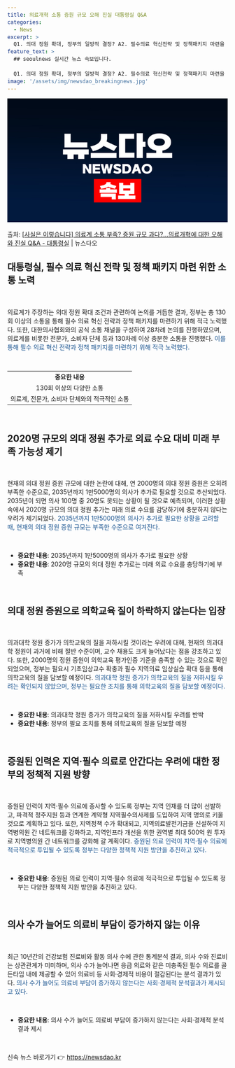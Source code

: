 ```yaml
---
title: 의료개혁 소통 증원 규모 오해 진실 대통령실 Q&A
categories:
  - News
excerpt: >
  Q1. 의대 정원 확대, 정부의 일방적 결정? A2. 필수의료 혁신전략 및 정책패키지 마련을 위해 총 130…
feature_text: >
  ## seoulnews 실시간 뉴스 속보입니다.

  Q1. 의대 정원 확대, 정부의 일방적 결정? A2. 필수의료 혁신전략 및 정책패키지 마련을 위해 총 130…
image: '/assets/img/newsdao_breakingnews.jpg'
---
```


![뉴스다오 속보](/assets/img/newsdao_breakingnews.jpg)

<p>출처: <a href="https://newsdao.kr/3216" rel="dofollow">[사실은 이렇습니다] 의료계 소통 부족? 증원 규모 과다?…의료개혁에 대한 오해와 진실 Q&A - 대통령실</a> | 뉴스다오</p>

<h2 data-ke-size="size26">대통령실, 필수 의료 혁신 전략 및 정책 패키지 마련 위한 소통 노력</h2>
<p data-ke-size="size16">&nbsp;</p>
의료계가 주장하는 의대 정원 확대 조건과 관련하여 논의를 거듭한 결과, 정부는 총 130회 이상의 소통을 통해 필수 의료 혁신 전략과 정책 패키지를 마련하기 위해 적극 노력했다. 또한, 대한의사협회와의 공식 소통 채널을 구성하여 28차례 논의를 진행하였으며, 의료계를 비롯한 전문가, 소비자 단체 등과 130차례 이상 충분한 소통을 진행했다. <span style="color: #1a5490;">이를 통해 필수 의료 혁신 전략과 정책 패키지를 마련하기 위해 적극 노력했다.</span>
<p data-ke-size="size16">&nbsp;</p>
<table>
   <tbody>
      <tr>
         <td style="text-align: center; height: 17px;"><b>중요한 내용</b></td>
      </tr>
      <tr>
         <td style="text-align: center; height: 17px;">130회 이상의 다양한 소통</td>
      </tr>
      <tr>
         <td style="text-align: center; height: 17px;">의료계, 전문가, 소비자 단체와의 적극적인 소통</td>
      </tr>
   </tbody>
</table>
<p data-ke-size="size16">&nbsp;</p>

<h2 data-ke-size="size26">2020명 규모의 의대 정원 추가로 의료 수요 대비 미래 부족 가능성 제기</h2>
<p data-ke-size="size16">&nbsp;</p>
현재의 의대 정원 증원 규모에 대한 논란에 대해, 연 2000명의 의대 정원 증원은 오히려 부족한 수준으로, 2035년까지 1만5000명의 의사가 추가로 필요할 것으로 추산되었다. 2035년이 되면 의사 100명 중 20명도 못되는 상황이 될 것으로 예측되며, 이러한 상황 속에서 2020명 규모의 의대 정원 추가는 미래 의료 수요를 감당하기에 충분하지 않다는 우려가 제기되었다. <span style="color: #1a5490;">2035년까지 1만5000명의 의사가 추가로 필요한 상황을 고려할 때, 현재의 의대 정원 증원 규모는 부족한 수준으로 여겨진다.</span>
<p data-ke-size="size16">&nbsp;</p>
<ul>
   <li><b>중요한 내용</b>: 2035년까지 1만5000명의 의사가 추가로 필요한 상황</li>
   <li><b>중요한 내용</b>: 2020명 규모의 의대 정원 추가로는 미래 의료 수요를 충당하기에 부족</li>
</ul>
<p data-ke-size="size16">&nbsp;</p>

<h2 data-ke-size="size26">의대 정원 증원으로 의학교육 질이 하락하지 않는다는 입장</h2>
<p data-ke-size="size16">&nbsp;</p>
의과대학 정원 증가가 의학교육의 질을 저하시킬 것이라는 우려에 대해, 현재의 의과대학 정원이 과거에 비해 절반 수준이며, 교수 채용도 크게 늘어났다는 점을 강조하고 있다. 또한, 2000명의 정원 증원이 의학교육 평가인증 기준을 충족할 수 있는 것으로 확인되었으며, 정부는 필요시 기초임상교수 확충과 필수 지역의료 임상실습 확대 등을 통해 의학교육의 질을 담보할 예정이다. <span style="color: #1a5490;">의과대학 정원 증가가 의학교육의 질을 저하시킬 우려는 확인되지 않았으며, 정부는 필요한 조치를 통해 의학교육의 질을 담보할 예정이다.</span>
<p data-ke-size="size16">&nbsp;</p>
<ul>
   <li><b>중요한 내용</b>: 의과대학 정원 증가가 의학교육의 질을 저하시킬 우려를 반박</li>
   <li><b>중요한 내용</b>: 정부의 필요 조치를 통해 의학교육의 질을 담보할 예정</li>
</ul>
<p data-ke-size="size16">&nbsp;</p>

<h2 data-ke-size="size26">증원된 인력은 지역·필수 의료로 안간다는 우려에 대한 정부의 정책적 지원 방향</h2>
<p data-ke-size="size16">&nbsp;</p>
증원된 인력이 지역·필수 의료에 종사할 수 있도록 정부는 지역 인재를 더 많이 선발하고, 파격적 정주지원 등과 연계한 계약형 지역필수의사제를 도입하여 지역 명의로 키울 것으로 계획하고 있다. 또한, 지역정책 수가 확대되고, 지역의료발전기금을 신설하여 지역병의원 간 네트워크를 강화하고, 지역인프라 개선을 위한 권역별 최대 500억 원 투자로 지역병의원 간 네트워크를 강화해 갈 계획이다. <span style="color: #1a5490;">증원된 의료 인력이 지역·필수 의료에 적극적으로 투입될 수 있도록 정부는 다양한 정책적 지원 방안을 추진하고 있다.</span>
<p data-ke-size="size16">&nbsp;</p>
<ul>
   <li><b>중요한 내용</b>: 증원된 의료 인력이 지역·필수 의료에 적극적으로 투입될 수 있도록 정부는 다양한 정책적 지원 방안을 추진하고 있다.</li>
</ul>
<p data-ke-size="size16">&nbsp;</p>

<h2 data-ke-size="size26">의사 수가 늘어도 의료비 부담이 증가하지 않는 이유</h2>
<p data-ke-size="size16">&nbsp;</p>
최근 10년간의 건강보험 진료비와 활동 의사 수에 관한 통계분석 결과, 의사 수와 진료비는 상관관계가 미미하며, 의사 수가 늘어나면 응급 의료와 같은 미충족된 필수 의료를 골든타임 내에 제공할 수 있어 의료비 등 사회·경제적 비용이 절감된다는 분석 결과가 있다. <span style="color: #1a5490;">의사 수가 늘어도 의료비 부담이 증가하지 않는다는 사회·경제적 분석결과가 제시되고 있다.</span>
<p data-ke-size="size16">&nbsp;</p>
<ul>
   <li><b>중요한 내용</b>: 의사 수가 늘어도 의료비 부담이 증가하지 않는다는 사회·경제적 분석결과 제시</li>
</ul>
<p data-ke-size="size16">&nbsp;</p>
<p data-ke-size="size16"></p> 

신속 뉴스 바로가기 👉 <a href="https://newsdao.kr" rel="dofollow">https://newsdao.kr</a>



